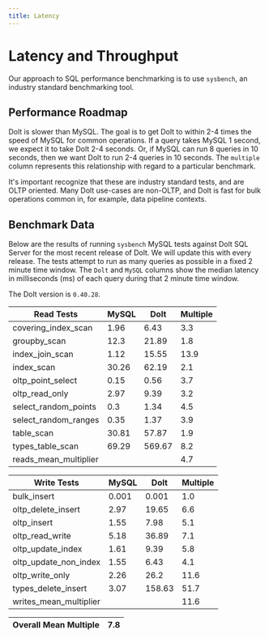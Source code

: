```yaml
---
title: Latency
---
```


# Latency and Throughput

Our approach to SQL performance benchmarking is to use `sysbench`, an
industry standard benchmarking tool.

## Performance Roadmap

Dolt is slower than MySQL. The goal is to get Dolt to within 2-4 times
the speed of MySQL for common operations. If a query takes MySQL 1
second, we expect it to take Dolt 2-4 seconds. Or, if MySQL can run 8
queries in 10 seconds, then we want Dolt to run 2-4 queries in 10
seconds. The `multiple` column represents this relationship with
regard to a particular benchmark.

It's important recognize that these are industry standard tests, and
are OLTP oriented. Many Dolt use-cases are non-OLTP, and Dolt is fast
for bulk operations common in, for example, data pipeline contexts.

## Benchmark Data

Below are the results of running `sysbench` MySQL tests against Dolt
SQL Server for the most recent release of Dolt. We will update this
with every release. The tests attempt to run as many queries as
possible in a fixed 2 minute time window. The `Dolt` and `MySQL`
columns show the median latency in milliseconds (ms) of each query 
during that 2 minute time window.

The Dolt version is `0.40.28`.
<!-- START_LATENCY_RESULTS_TABLE -->
|       Read Tests        | MySQL |  Dolt  | Multiple |
|-------------------------|-------|--------|----------|
| covering\_index\_scan   |  1.96 |   6.43 |      3.3 |
| groupby\_scan           |  12.3 |  21.89 |      1.8 |
| index\_join\_scan       |  1.12 |  15.55 |     13.9 |
| index\_scan             | 30.26 |  62.19 |      2.1 |
| oltp\_point\_select     |  0.15 |   0.56 |      3.7 |
| oltp\_read\_only        |  2.97 |   9.39 |      3.2 |
| select\_random\_points  |   0.3 |   1.34 |      4.5 |
| select\_random\_ranges  |  0.35 |   1.37 |      3.9 |
| table\_scan             | 30.81 |  57.87 |      1.9 |
| types\_table\_scan      | 69.29 | 569.67 |      8.2 |
| reads\_mean\_multiplier |       |        |      4.7 |

|       Write Tests        | MySQL |  Dolt  | Multiple |
|--------------------------|-------|--------|----------|
| bulk\_insert             | 0.001 |  0.001 |      1.0 |
| oltp\_delete\_insert     |  2.97 |  19.65 |      6.6 |
| oltp\_insert             |  1.55 |   7.98 |      5.1 |
| oltp\_read\_write        |  5.18 |  36.89 |      7.1 |
| oltp\_update\_index      |  1.61 |   9.39 |      5.8 |
| oltp\_update\_non\_index |  1.55 |   6.43 |      4.1 |
| oltp\_write\_only        |  2.26 |   26.2 |     11.6 |
| types\_delete\_insert    |  3.07 | 158.63 |     51.7 |
| writes\_mean\_multiplier |       |        |     11.6 |

| Overall Mean Multiple | 7.8 |
|-----------------------|-----|
<!-- END_LATENCY_RESULTS_TABLE -->
<br/>

